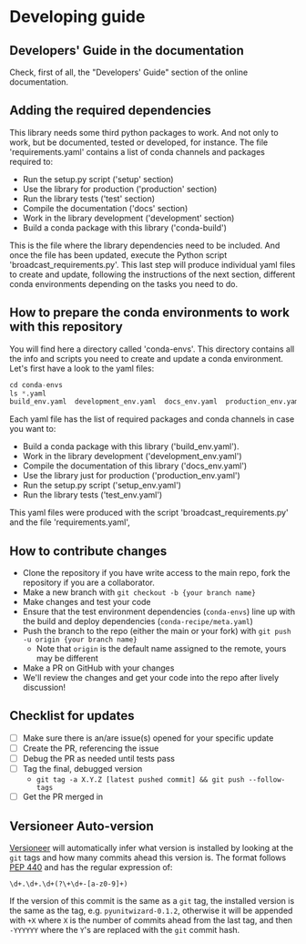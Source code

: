# Developing guide

## Developers' Guide in the documentation

Check, first of all, the "Developers' Guide" section of the online documentation.

## Adding the required dependencies

This library needs some third python packages to work. And not only to work, but be documented,
tested or developed, for instance. The file 'requirements.yaml' contains a list of conda
channels and packages required to:

- Run the setup.py script ('setup' section)
- Use the library for production ('production' section)
- Run the library tests ('test' section)
- Compile the documentation ('docs' section)
- Work in the library development ('development' section)
- Build a conda package with this library ('conda-build')

This is the file where the library dependencies need to be included. And once the file has been
updated, execute the Python script 'broadcast\_requirements.py'. This last step will produce
individual yaml files to create and update, following the instructions of the next section, different conda
environments depending on the tasks you need to do.



## How to prepare the conda environments to work with this repository

You will find here a directory called 'conda-envs'. This directory contains all the info and
scripts you need to create and update a conda environment. Let's first have a look to the yaml
files:

```python
cd conda-envs
ls *.yaml
build_env.yaml  development_env.yaml  docs_env.yaml  production_env.yaml  setup_env.yaml  test_env.yaml
```

Each yaml file has the list of required packages and conda channels in case you want to:
- Build a conda package with this library ('build_env.yaml').
- Work in the library development ('development_env.yaml')
- Compile the documentation of this library ('docs_env.yaml')
- Use the library just for production ('production_env.yaml')
- Run the setup.py script ('setup_env.yaml')
- Run the library tests ('test_env.yaml')

This yaml files were produced with the script 'broadcast_requirements.py' and the file
'requirements.yaml',

## How to contribute changes
- Clone the repository if you have write access to the main repo, fork the repository if you are a collaborator.
- Make a new branch with `git checkout -b {your branch name}`
- Make changes and test your code
- Ensure that the test environment dependencies (`conda-envs`) line up with the build and deploy dependencies (`conda-recipe/meta.yaml`)
- Push the branch to the repo (either the main or your fork) with `git push -u origin {your branch name}`
  * Note that `origin` is the default name assigned to the remote, yours may be different
- Make a PR on GitHub with your changes
- We'll review the changes and get your code into the repo after lively discussion!

## Checklist for updates
- [ ] Make sure there is an/are issue(s) opened for your specific update
- [ ] Create the PR, referencing the issue
- [ ] Debug the PR as needed until tests pass
- [ ] Tag the final, debugged version 
   *  `git tag -a X.Y.Z [latest pushed commit] && git push --follow-tags`
- [ ] Get the PR merged in

## Versioneer Auto-version
[Versioneer](https://github.com/warner/python-versioneer) will automatically infer what version 
is installed by looking at the `git` tags and how many commits ahead this version is. The format follows 
[PEP 440](https://www.python.org/dev/peps/pep-0440/) and has the regular expression of:
```regexp
\d+.\d+.\d+(?\+\d+-[a-z0-9]+)
```
If the version of this commit is the same as a `git` tag, the installed version is the same as the tag, 
e.g. `pyunitwizard-0.1.2`, otherwise it will be appended with `+X` where `X` is the number of commits 
ahead from the last tag, and then `-YYYYYY` where the `Y`'s are replaced with the `git` commit hash.
